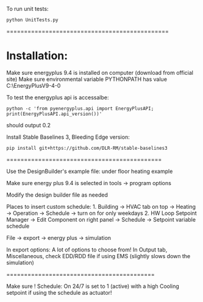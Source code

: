  To run unit tests: 

 ```shell
 python UnitTests.py
 ```

==============================================
# Installation: 

Make sure energyplus 9.4 is installed on computer (download from official site) 
Make sure environmental variable PYTHONPATH has value C:\EnergyPlusV9-4-0

To test the energyplus api is accessalbe: 

```shell
python -c 'from pyenergyplus.api import EnergyPlusAPI; print(EnergyPlusAPI.api_version())'
``` 
should output 0.2

Install Stable Baselines 3, Bleeding Edge version:
 ```shell
pip install git+https://github.com/DLR-RM/stable-baselines3
```

============================================

Use the DesignBuilder's example file: under floor heating example

Make sure energy plus 9.4 is selected in tools -> program options

Modify the design builder file as needed

Places to insert custom schedule: 
	1. Building -> HVAC tab on top -> Heating -> Operation -> Schedule -> turn on for only weekdays
	2. HW Loop Setpoint Manager -> Edit Component on right panel -> Schedule -> Setpoint variable schedule

File -> export -> energy plus -> simulation

In export options: 
	A lot of options to choose from! 
	In Output tab, Miscellaneous, check EDD/RDD file if using EMS (slightly slows down the simulation) 

==========================================

Make sure ! Schedule: On 24/7 is set to 1 (active) with a high Cooling setpoint if using the schedule as actuator! 
